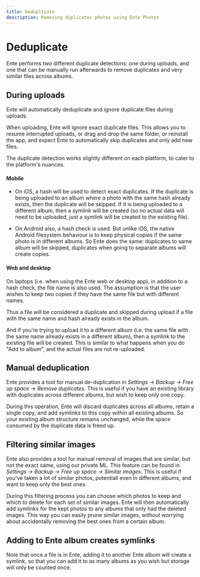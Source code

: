 ```yaml
---
title: Deduplicate
description: Removing duplicates photos using Ente Photos
---
```


# Deduplicate

Ente performs two different duplicate detections: one during uploads, and one
that can be manually run afterwards to remove duplicates and very similar files across albums.

## During uploads

Ente will automatically deduplicate and ignore duplicate files during uploads.

When uploading, Ente will ignore exact duplicate files. This allows you to
resume interrupted uploads, or drag and drop the same folder, or reinstall the
app, and expect Ente to automatically skip duplicates and only add new files.

The duplicate detection works slightly different on each platform, to cater to
the platform's nuances.

#### Mobile

- On iOS, a hash will be used to detect exact duplicates. If the duplicate is
  being uploaded to an album where a photo with the same hash already exists,
  then the duplicate will be skipped. If it is being uploaded to a different
  album, then a symlink will be created (so no actual data will need to be
  uploaded, just a symlink will be created to the existing file).

- On Android also, a hash check is used. But unlike iOS, the native Android
  filesystem behaviour is to keep physical copies if the same photo is in
  different albums. So Ente does the same: duplicates to same album will be
  skipped, duplicates when going to separate albums will create copies.

#### Web and desktop

On laptops (i.e. when using the Ente web or desktop app), in addition to a hash
check, the file name is also used. The assumption is that the user wishes to
keep two copies if they have the same file but with different names.

Thus a file will be considered a duplicate and skipped during upload if a file
with the same name and hash already exists in the album.

And if you're trying to upload it to a different album (i.e. the same file with
the same name already exists in a different album), then a symlink to the
existing file will be created. This is similar to what happens when you do "Add
to album", and the actual files are not re-uploaded.

## Manual deduplication

Ente provides a tool for manual de-duplication in _Settings → Backup → Free up space →
Remove duplicates_. This is useful if you have an existing library with
duplicates across different albums, but wish to keep only one copy.

During this operation, Ente will discard duplicates across all albums, retain a
single copy, and add symlinks to this copy within all existing albums. So your
existing album structure remains unchanged, while the space consumed by the
duplicate data is freed up.

## Filtering similar images

Ente also provides a tool for manual removal of images that are similar, but not the exact same, using our private ML. This feature can be found in _Settings → Backup → Free up space →
Similar images_. This is useful if you've taken a lot of similar photos, potentiall even in different albums, and want to keep only the best ones.

During this filtering process you can choose which photos to keep and which to delete for each set of similar images. Ente will then automatically add symlinks for the kept photos to any albums that only had the deleted images. This way you can easily prune similar images, without worrying about accidentally removing the best ones from a certain album.

## Adding to Ente album creates symlinks

Note that once a file is in Ente, adding it to another Ente album will create a
symlink, so that you can add it to as many albums as you wish but storage will
only be counted once.

